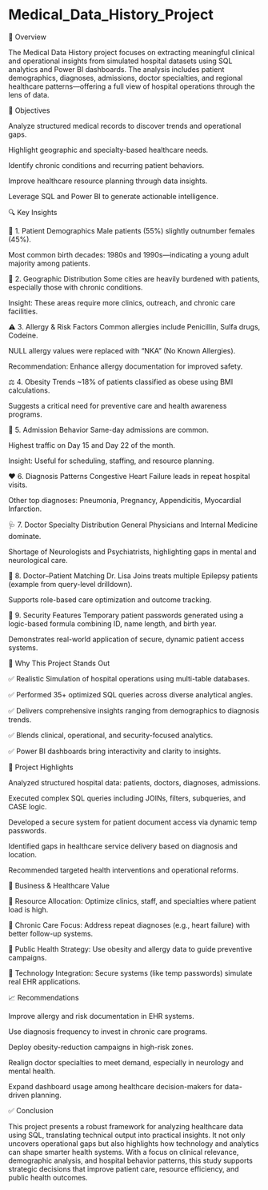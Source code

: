 # Medical_Data_History_Project


📌 Overview

The Medical Data History project focuses on extracting meaningful clinical and operational insights from simulated hospital datasets using SQL analytics and Power BI dashboards. The analysis includes patient demographics, diagnoses, admissions, doctor specialties, and regional healthcare patterns—offering a full view of hospital operations through the lens of data.


🎯 Objectives

Analyze structured medical records to discover trends and operational gaps.

Highlight geographic and specialty-based healthcare needs.

Identify chronic conditions and recurring patient behaviors.

Improve healthcare resource planning through data insights.

Leverage SQL and Power BI to generate actionable intelligence.


🔍 Key Insights

🧬 1. Patient Demographics
Male patients (55%) slightly outnumber females (45%).

Most common birth decades: 1980s and 1990s—indicating a young adult majority among patients.

🌆 2. Geographic Distribution
Some cities are heavily burdened with patients, especially those with chronic conditions.

Insight: These areas require more clinics, outreach, and chronic care facilities.

⚠️ 3. Allergy & Risk Factors
Common allergies include Penicillin, Sulfa drugs, Codeine.

NULL allergy values were replaced with “NKA” (No Known Allergies).

Recommendation: Enhance allergy documentation for improved safety.

⚖️ 4. Obesity Trends
~18% of patients classified as obese using BMI calculations.

Suggests a critical need for preventive care and health awareness programs.

🏥 5. Admission Behavior
Same-day admissions are common.

Highest traffic on Day 15 and Day 22 of the month.

Insight: Useful for scheduling, staffing, and resource planning.

❤️ 6. Diagnosis Patterns
Congestive Heart Failure leads in repeat hospital visits.

Other top diagnoses: Pneumonia, Pregnancy, Appendicitis, Myocardial Infarction.

🩺 7. Doctor Specialty Distribution
General Physicians and Internal Medicine dominate.

Shortage of Neurologists and Psychiatrists, highlighting gaps in mental and neurological care.

🔗 8. Doctor–Patient Matching
Dr. Lisa Joins treats multiple Epilepsy patients (example from query-level drilldown).

Supports role-based care optimization and outcome tracking.

🔐 9. Security Features
Temporary patient passwords generated using a logic-based formula combining ID, name length, and birth year.

Demonstrates real-world application of secure, dynamic patient access systems.


🌟 Why This Project Stands Out

✅ Realistic Simulation of hospital operations using multi-table databases.

✅ Performed 35+ optimized SQL queries across diverse analytical angles.

✅ Delivers comprehensive insights ranging from demographics to diagnosis trends.

✅ Blends clinical, operational, and security-focused analytics.

✅ Power BI dashboards bring interactivity and clarity to insights.


📝 Project Highlights

Analyzed structured hospital data: patients, doctors, diagnoses, admissions.

Executed complex SQL queries including JOINs, filters, subqueries, and CASE logic.

Developed a secure system for patient document access via dynamic temp passwords.

Identified gaps in healthcare service delivery based on diagnosis and location.

Recommended targeted health interventions and operational reforms.


🧠 Business & Healthcare Value

📌 Resource Allocation: Optimize clinics, staff, and specialties where patient load is high.

📌 Chronic Care Focus: Address repeat diagnoses (e.g., heart failure) with better follow-up systems.

📌 Public Health Strategy: Use obesity and allergy data to guide preventive campaigns.

📌 Technology Integration: Secure systems (like temp passwords) simulate real EHR applications.


📈 Recommendations

Improve allergy and risk documentation in EHR systems.

Use diagnosis frequency to invest in chronic care programs.

Deploy obesity-reduction campaigns in high-risk zones.

Realign doctor specialties to meet demand, especially in neurology and mental health.

Expand dashboard usage among healthcare decision-makers for data-driven planning.


✅ Conclusion

This project presents a robust framework for analyzing healthcare data using SQL, translating technical output into practical insights. It not only uncovers operational gaps but also highlights how technology and analytics can shape smarter health systems. With a focus on clinical relevance, demographic analysis, and hospital behavior patterns, this study supports strategic decisions that improve patient care, resource efficiency, and public health outcomes.
